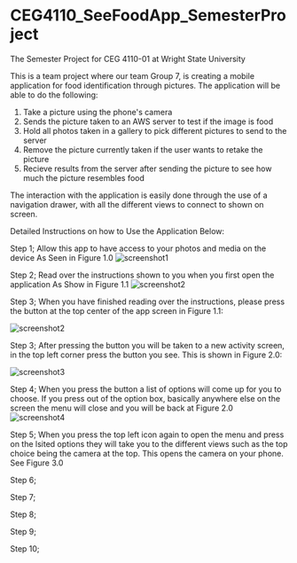 # CEG4110_SeeFoodApp_SemesterProject
The Semester Project for CEG 4110-01 at Wright State University

This is a team project where our team Group 7, is creating a mobile application for food identification through pictures. 
The application will be able to do the following:
1. Take a picture using the phone's camera
2. Sends the picture taken to an AWS server to test if the image is food
3. Hold all photos taken in a gallery to pick different pictures to send to the server
4. Remove the picture currently taken if the user wants to retake the picture
5. Recieve results from the server after sending the picture to see how much the picture resembles food

The interaction with the application is easily done through the use of a navigation drawer, with all the different views to
connect to shown on screen.

Detailed Instructions on how to Use the Application Below:

Step 1;
Allow this app to have access to your photos and media on the device As Seen in Figure 1.0
![screenshot1](https://user-images.githubusercontent.com/33787330/49404140-72ee9100-f703-11e8-9824-08439111d891.PNG)

Step 2;
Read over the instructions shown to you when you first open the application As Show in Figure 1.1
![screenshot2](https://user-images.githubusercontent.com/33787330/49404232-bc3ee080-f703-11e8-9ebb-71c255869465.PNG)

Step 3;
When you have finished reading over the instructions, please press the button at the top center of the app screen in Figure 1.1:

![screenshot2](https://user-images.githubusercontent.com/33787330/49404232-bc3ee080-f703-11e8-9ebb-71c255869465.PNG)

Step 3;
After pressing the button you will be taken to a new activity screen, in the top left corner press the button you see.
This is shown in Figure 2.0:

![screenshot3](https://user-images.githubusercontent.com/33787330/49404325-ff00b880-f703-11e8-8264-92d23a91c651.PNG)

Step 4;
When you press the button a list of options will come up for you to choose.
If you press out of the option box, basically anywhere else on the screen the menu will close and you will be back at Figure 2.0
![screenshot4](https://user-images.githubusercontent.com/33787330/49404345-0c1da780-f704-11e8-81a5-24cfab7661d2.PNG)

Step 5;
When you press the top left icon again to open the menu and press on the lsited options they will take you to the
different views such as the top choice being the camera at the top. This opens the camera on your phone. See Figure 3.0

Step 6;


Step 7;


Step 8;


Step 9;


Step 10;


